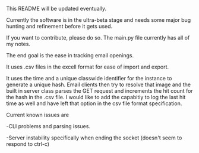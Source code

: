 This README will be updated eventually.

Currently the software is in the ultra-beta stage and needs some major bug hunting and refinement before it gets used.

If you want to contribute, please do so. The main.py file currently has all of my notes. 

The end goal is the ease in tracking email openings. 

It uses .csv files in the excell format for ease of import and  export. 

It uses the time and a unique classwide identifier for the instance to generate a unique hash. Email clients then try to resolve that image and
the built in server class parses the GET request and increments the hit count for the hash in the .csv file. I would like to add the capabitiy to log
the last hit time as well and have left that option in the csv file format specification.

Current known issues are
 
-CLI problems and parsing issues.

-Server instability specifically when ending the socket (doesn't seem to respond to ctrl-c)